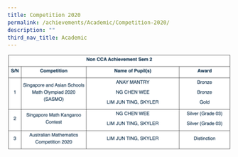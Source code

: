 ```yaml
---
title: Competition 2020
permalink: /achievements/Academic/Competition-2020/
description: ""
third_nav_title: Academic
---
```

![](/images/academic.png)